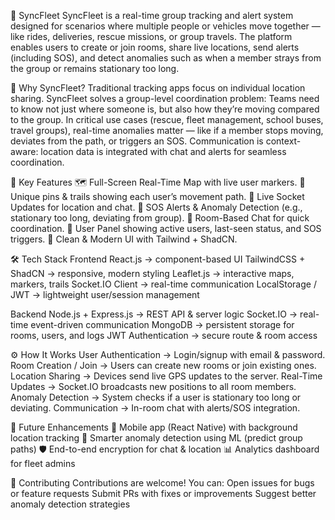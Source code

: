 🚀 SyncFleet
SyncFleet is a real-time group tracking and alert system designed for scenarios where multiple people or vehicles move together — like rides, deliveries, rescue missions, or group travels. The platform enables users to create or join rooms, share live locations, send alerts (including SOS), and detect anomalies such as when a member strays from the group or remains stationary too long.

🌟 Why SyncFleet?
Traditional tracking apps focus on individual location sharing. SyncFleet solves a group-level coordination problem:
Teams need to know not just where someone is, but also how they’re moving compared to the group.
In critical use cases (rescue, fleet management, school buses, travel groups), real-time anomalies matter — like if a member stops moving, deviates from the path, or triggers an SOS.
Communication is context-aware: location data is integrated with chat and alerts for seamless coordination.

🔑 Key Features
🗺️ Full-Screen Real-Time Map with live user markers.
📍 Unique pins & trails showing each user’s movement path.
📡 Live Socket Updates for location and chat.
🚨 SOS Alerts & Anomaly Detection (e.g., stationary too long, deviating from group).
💬 Room-Based Chat for quick coordination.
👥 User Panel showing active users, last-seen status, and SOS triggers.
🎨 Clean & Modern UI with Tailwind + ShadCN.

🛠️ Tech Stack
Frontend
React.js → component-based UI
TailwindCSS + ShadCN → responsive, modern styling
Leaflet.js → interactive maps, markers, trails
Socket.IO Client → real-time communication
LocalStorage / JWT → lightweight user/session management

Backend
Node.js + Express.js → REST API & server logic
Socket.IO → real-time event-driven communication
MongoDB → persistent storage for rooms, users, and logs
JWT Authentication → secure route & room access


⚙️ How It Works
User Authentication → Login/signup with email & password.
Room Creation / Join → Users can create new rooms or join existing ones.
Location Sharing → Devices send live GPS updates to the server.
Real-Time Updates → Socket.IO broadcasts new positions to all room members.
Anomaly Detection → System checks if a user is stationary too long or deviating.
Communication → In-room chat with alerts/SOS integration.

🚧 Future Enhancements
📱 Mobile app (React Native) with background location tracking
🧭 Smarter anomaly detection using ML (predict group paths)
🛡️ End-to-end encryption for chat & location
📊 Analytics dashboard for fleet admins



🤝 Contributing
Contributions are welcome! You can:
Open issues for bugs or feature requests
Submit PRs with fixes or improvements
Suggest better anomaly detection strategies
